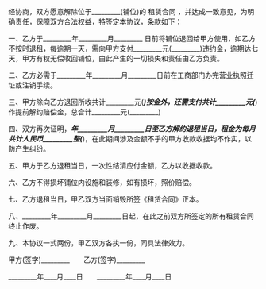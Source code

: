 
 


经协商，双方愿意解除位于_________(铺位)的
租赁合同
，并达成一致意见，为明确责任，保障双方合法权益，特签定本协议，条款如下：


一、乙方于_________年_________月_________ 日前将铺位退回给甲方使用，如乙方不按时退租，每逾期一天，需向甲方支付_________元(_________)违约金，逾期达七天，甲方有权无偿收回铺位，由此产生的一切损失和责任由乙方负责。


二、乙方必需于_________年_________月_________日前在工商部门办完营业执照迁址或注销手续。


三、甲方除向乙方退回所收共计_________元(_________)按金外，还需支付共计_________元(_________)作提前解约赔偿金，总合计_________元(_________)


四、双方再次证明，_________年_________月_________日至乙方解约退租当日，租金为每月共计人民币_________整(_________)，在此期间涉及金额不乎的甲方收款收据均不作实，以防产生纠纷。


五、甲方于乙方退租当日，一次性结清应付金额，乙方以收据收款。


六、乙方不得损坏铺位内设施和装修，如有损坏，照价赔偿。


七、乙方退租当日，甲乙双方当面销毁所签《租赁合同》正本。


八、_________年_________月_________日起，在此之前双方所签定的所有租赁合同终止作废。


九、本协议一式两份，甲乙双方各执一份，同具法律效力。


甲方(签字)_________　　乙方(签字)_________


_________年____月____日　　_________年____月____日
 


 

 
 
 
 
 
  


  
 

  


  


  
 
 
 
 

